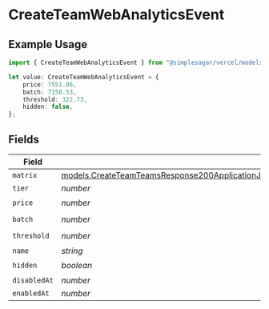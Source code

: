 # CreateTeamWebAnalyticsEvent

## Example Usage

```typescript
import { CreateTeamWebAnalyticsEvent } from "@simplesagar/vercel/models/createteamop.js";

let value: CreateTeamWebAnalyticsEvent = {
    price: 7551.06,
    batch: 7150.53,
    threshold: 322.73,
    hidden: false,
};
```

## Fields

| Field                                                                                                                                                                                                                  | Type                                                                                                                                                                                                                   | Required                                                                                                                                                                                                               | Description                                                                                                                                                                                                            |
| ---------------------------------------------------------------------------------------------------------------------------------------------------------------------------------------------------------------------- | ---------------------------------------------------------------------------------------------------------------------------------------------------------------------------------------------------------------------- | ---------------------------------------------------------------------------------------------------------------------------------------------------------------------------------------------------------------------- | ---------------------------------------------------------------------------------------------------------------------------------------------------------------------------------------------------------------------- |
| `matrix`                                                                                                                                                                                                               | [models.CreateTeamTeamsResponse200ApplicationJSONResponseBodyBillingInvoiceItemsWebAnalyticsEventMatrix](../models/createteamteamsresponse200applicationjsonresponsebodybillinginvoiceitemswebanalyticseventmatrix.md) | :heavy_minus_sign:                                                                                                                                                                                                     | N/A                                                                                                                                                                                                                    |
| `tier`                                                                                                                                                                                                                 | *number*                                                                                                                                                                                                               | :heavy_minus_sign:                                                                                                                                                                                                     | N/A                                                                                                                                                                                                                    |
| `price`                                                                                                                                                                                                                | *number*                                                                                                                                                                                                               | :heavy_check_mark:                                                                                                                                                                                                     | N/A                                                                                                                                                                                                                    |
| `batch`                                                                                                                                                                                                                | *number*                                                                                                                                                                                                               | :heavy_check_mark:                                                                                                                                                                                                     | N/A                                                                                                                                                                                                                    |
| `threshold`                                                                                                                                                                                                            | *number*                                                                                                                                                                                                               | :heavy_check_mark:                                                                                                                                                                                                     | N/A                                                                                                                                                                                                                    |
| `name`                                                                                                                                                                                                                 | *string*                                                                                                                                                                                                               | :heavy_minus_sign:                                                                                                                                                                                                     | N/A                                                                                                                                                                                                                    |
| `hidden`                                                                                                                                                                                                               | *boolean*                                                                                                                                                                                                              | :heavy_check_mark:                                                                                                                                                                                                     | N/A                                                                                                                                                                                                                    |
| `disabledAt`                                                                                                                                                                                                           | *number*                                                                                                                                                                                                               | :heavy_minus_sign:                                                                                                                                                                                                     | N/A                                                                                                                                                                                                                    |
| `enabledAt`                                                                                                                                                                                                            | *number*                                                                                                                                                                                                               | :heavy_minus_sign:                                                                                                                                                                                                     | N/A                                                                                                                                                                                                                    |